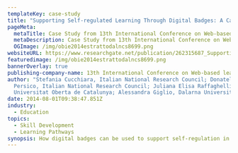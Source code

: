```yaml
---
templateKey: case-study
title: "Supporting Self-regulated Learning Through Digital Badges: A Case Study"
pageMeta:
  metaTitle: Case Study from 13th International Conference on Web-based learning
  metaDescription: Case Study from 13th International Conference on Web-based learning
  OGImage: /img/obie2014estrattodalncs8699.png
websiteURL: https://www.researchgate.net/publication/262315687_Supporting_Self-regulated_Learning_Through_Digital_Badges_A_Case_Study
featuredimage: /img/obie2014estrattodalncs8699.png
bannerOverlay: true
publishing-company-name: 13th International Conference on Web-based learning
author: "Stefania Cucchiara, Italian National Research Council; Donatella
  Persico, Italian National Research Council; Juliana Elisa Raffaghelli,
  Universitat Oberta de Catalunya; Alessandra Giglio, Dalarna University; "
date: 2014-08-01T09:38:47.851Z
industry:
  - Education
topics:
  - Skill Development
  - Learning Pathways
synopsis: How digital badges can be used to support self-regulation in an online course.
---
```

